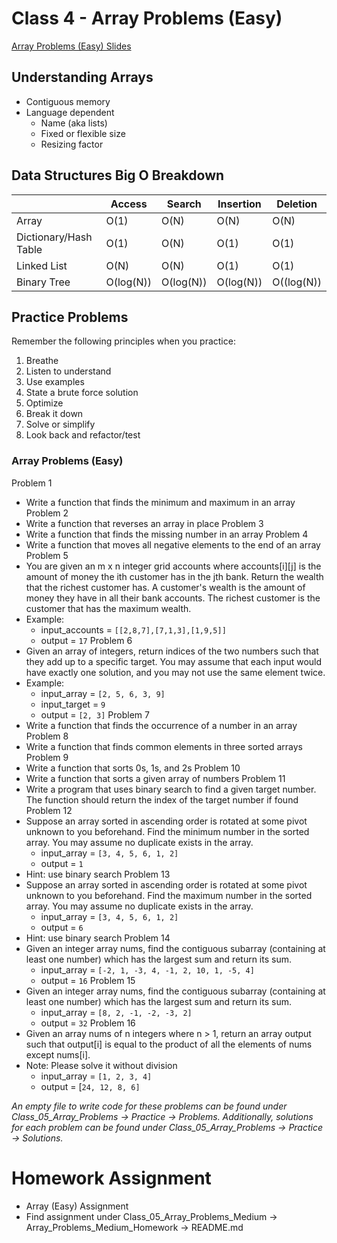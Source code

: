 # Class 4 - Array Problems (Easy)

[Array Problems (Easy) Slides](https://docs.google.com/presentation/d/1PX6IedLeZXRy1QNNnM5vgS9TZzgURxpkFh1OCNCcS10/edit?usp=sharing)
## Understanding Arrays
- Contiguous memory
- Language dependent
    - Name (aka lists)
    - Fixed or flexible size
    - Resizing factor

## Data Structures Big O Breakdown

| | Access | Search | Insertion | Deletion |
| --- | --- | --- | --- | --- |
| Array | O(1) | O(N) | O(N) | O(N) |
| Dictionary/Hash Table | O(1) | O(N) | O(1) | O(1) |
| Linked List | O(N) | O(N) | O(1) | O(1) |
| Binary Tree | O(log(N)) | O(log(N)) | O(log(N)) | O((log(N)) |

## Practice Problems
Remember the following principles when you practice:
1. Breathe
2. Listen to understand
3. Use examples
4. State a brute force solution
5. Optimize
6. Break it down
7. Solve or simplify
8. Look back and refactor/test

### Array Problems (Easy)
Problem 1
- Write a function that finds the minimum and maximum in an array 
Problem 2
- Write a function that reverses an array in place
Problem 3
- Write a function that finds the missing number in an array
Problem 4
- Write a function that moves all negative elements to the end of an array
Problem 5
- You are given an m x n integer grid accounts where accounts[i][j] is the amount of money the ith customer has in the jth bank. Return the wealth that the richest customer has. A customer's wealth is the amount of money they have in all their bank accounts. The richest customer is the customer that has the maximum wealth.
- Example: 
    - input_accounts = `[[2,8,7],[7,1,3],[1,9,5]]`
    - output = `17`
Problem 6
- Given an array of integers, return indices of the two numbers such that they add up to a specific target. You may assume that each input would have exactly one solution, and you may not use the same element twice.
- Example:
    - input_array = `[2, 5, 6, 3, 9]`
    - input_target = `9`
    - output = `[2, 3]`
Problem 7
- Write a function that finds the occurrence of a number in an array
Problem 8
- Write a function that finds common elements in three sorted arrays
Problem 9
- Write a function that sorts 0s, 1s, and 2s
Problem 10
- Write a function that sorts a given array of numbers
Problem 11
- Write a program that uses binary search to find a given target number. The function should return the index of the target number if found
Problem 12
- Suppose an array sorted in ascending order is rotated at some pivot unknown to you beforehand. Find the minimum number in the sorted array. You may assume no duplicate exists in the array.
    - input_array = `[3, 4, 5, 6, 1, 2]`
    - output = `1`
- Hint: use binary search
Problem 13
- Suppose an array sorted in ascending order is rotated at some pivot unknown to you beforehand. Find the maximum number in the sorted array. You may assume no duplicate exists in the array.
    - input_array = `[3, 4, 5, 6, 1, 2]`
    - output = `6`
- Hint: use binary search
Problem 14
- Given an integer array nums, find the contiguous subarray (containing at least one number) which has the largest sum and return its sum.
    - input_array = `[-2, 1, -3, 4, -1, 2, 10, 1, -5, 4]`
    - output = `16`
Problem 15
- Given an integer array nums, find the contiguous subarray (containing at least one number) which has the largest sum and return its sum.
    - input_array = `[8, 2, -1, -2, -3, 2]`
    - output = `32`
Problem 16
- Given an array nums of n integers where n > 1, return an array output such that output[i] is equal to the product of all the elements of nums except nums[i].
- Note: Please solve it without division
    - input_array = `[1, 2, 3, 4]`
    - output = [`24, 12, 8, 6]`

*An empty file to write code for these problems can be found under Class_05_Array_Problems -> Practice -> Problems. Additionally, solutions for each problem can be found under Class_05_Array_Problems -> Practice -> Solutions.*

# Homework Assignment
- Array (Easy) Assignment
- Find assignment under Class_05_Array_Problems_Medium -> Array_Problems_Medium_Homework -> README.md